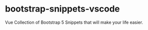 # bootstrap-snippets-vscode
Vue Collection of Bootstrap 5 Snippets that will make your life easier.
